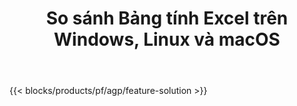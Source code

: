 ﻿---
title: So sánh Bảng tính Excel trên Windows, Linux và macOS 
weight: 7730
url: /vi/comparison
description: Ứng dụng và API miễn phí cho Excel XLS, XLSX, CSV, TSV, ODS, SXC và so sánh tệp FODS
---
{{< blocks/products/pf/agp/feature-solution >}} 

